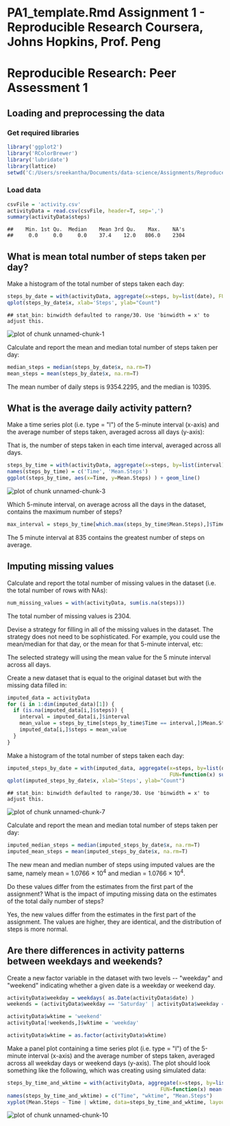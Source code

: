 PA1_template.Rmd
Assignment 1 - Reproducible Research
Coursera, Johns Hopkins, Prof. Peng
========================================================
# Reproducible Research: Peer Assessment 1

## Loading and preprocessing the data
### Get required libraries

```r
library('ggplot2')
library('RColorBrewer')
library('lubridate')
library(lattice)
setwd('C:/Users/sreekantha/Documents/data-science/Assignments/Reproduce')
```
### Load data

```r
csvFile = 'activity.csv'
activityData = read.csv(csvFile, header=T, sep=',') 
summary(activityData$steps)
```

```
##    Min. 1st Qu.  Median    Mean 3rd Qu.    Max.    NA's 
##     0.0     0.0     0.0    37.4    12.0   806.0    2304
```

## What is mean total number of steps taken per day?

Make a histogram of the total number of steps taken each day:


```r
steps_by_date = with(activityData, aggregate(x=steps, by=list(date), FUN=function(x) sum(x, na.rm=T)))
qplot(steps_by_date$x, xlab='Steps', ylab="Count")
```

```
## stat_bin: binwidth defaulted to range/30. Use 'binwidth = x' to adjust this.
```

![plot of chunk unnamed-chunk-1](figure/unnamed-chunk-1.png) 

Calculate and report the mean and median total number of steps taken per day:


```r
median_steps = median(steps_by_date$x, na.rm=T)
mean_steps = mean(steps_by_date$x, na.rm=T)
```

The mean number of daily steps is 9354.2295, and the median is 10395.

## What is the average daily activity pattern?

Make a time series plot (i.e. type = "l") of the 5-minute interval (x-axis) and the average number of steps taken, averaged across all days (y-axis):

That is, the number of steps taken in each time interval, averaged across all days.


```r
steps_by_time = with(activityData, aggregate(x=steps, by=list(interval), FUN=function(x) mean(x, na.rm=T)))
names(steps_by_time) = c('Time', 'Mean.Steps')
ggplot(steps_by_time, aes(x=Time, y=Mean.Steps) ) + geom_line()
```

![plot of chunk unnamed-chunk-3](figure/unnamed-chunk-3.png) 

Which 5-minute interval, on average across all the days in the dataset, contains the maximum number of steps?


```r
max_interval = steps_by_time[which.max(steps_by_time$Mean.Steps),]$Time
```

The 5 minute interval at 835 contains the greatest number of steps on average.



## Imputing missing values

Calculate and report the total number of missing values in the dataset 
(i.e. the total number of rows with NAs):


```r
num_missing_values = with(activityData, sum(is.na(steps)))
```

The total number of missing values is 2304.

Devise a strategy for filling in all of the missing values in the dataset. 
The strategy does not need to be sophisticated. For example, you could use the mean/median 
for that day, or the mean for that 5-minute interval, etc:

The selected strategy will using the mean value for the 5 minute interval across all days.

Create a new dataset that is equal to the original dataset but with the missing data filled in:


```r
imputed_data = activityData
for (i in 1:dim(imputed_data)[1]) {
  if (is.na(imputed_data[i,]$steps)) { 
    interval = imputed_data[i,]$interval
    mean_value = steps_by_time[steps_by_time$Time == interval,]$Mean.Steps
    imputed_data[i,]$steps = mean_value
  }
}
```
Make a histogram of the total number of steps taken each day:


```r
imputed_steps_by_date = with(imputed_data, aggregate(x=steps, by=list(date), 
                                                     FUN=function(x) sum(x, na.rm=T)))
qplot(imputed_steps_by_date$x, xlab='Steps', ylab="Count")
```

```
## stat_bin: binwidth defaulted to range/30. Use 'binwidth = x' to adjust this.
```

![plot of chunk unnamed-chunk-7](figure/unnamed-chunk-7.png) 

Calculate and report the mean and median total number of steps taken per day:


```r
imputed_median_steps = median(imputed_steps_by_date$x, na.rm=T)
imputed_mean_steps = mean(imputed_steps_by_date$x, na.rm=T)
```

The new mean and median number of steps using imputed values are the same, namely mean = 1.0766 &times; 10<sup>4</sup> and median = 1.0766 &times; 10<sup>4</sup>.

Do these values differ from the estimates from the first part of the assignment? 
What is the impact of imputing missing data on the estimates of the total daily number of steps?

Yes, the new values differ from the estimates in the first part of the assignment. The values are higher, they are identical, and the distribution of steps is more normal.

## Are there differences in activity patterns between weekdays and weekends?

Create a new factor variable in the dataset with two levels -- "weekday" and "weekend" indicating whether a given date is a weekday or weekend day.


```r
activityData$weekday = weekdays( as.Date(activityData$date) )
weekends = (activityData$weekday == 'Saturday' | activityData$weekday == 'Sunday')

activityData$wktime = 'weekend'
activityData[!weekends,]$wktime = 'weekday'

activityData$wktime = as.factor(activityData$wktime)
```

Make a panel plot containing a time series plot (i.e. type = "l") of the 5-minute interval (x-axis) 
and the average number of steps taken, averaged across all weekday days or weekend days (y-axis). 
The plot should look something like the following, which was creating using simulated data:


```r
steps_by_time_and_wktime = with(activityData, aggregate(x=steps, by=list(interval, wktime), 
                                                  FUN=function(x) mean(x, na.rm=T)))
names(steps_by_time_and_wktime) = c("Time", "wktime", "Mean.Steps")
xyplot(Mean.Steps ~ Time | wktime, data=steps_by_time_and_wktime, layout=c(1,2), type='l')
```

![plot of chunk unnamed-chunk-10](figure/unnamed-chunk-10.png) 
